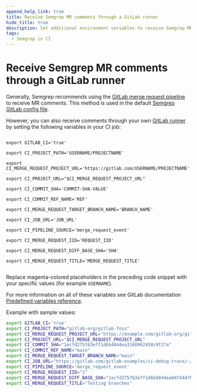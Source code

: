 ```yaml
---
append_help_link: true
title: Receive Semgrep MR comments through a GitLab runner
hide_title: true
description: Set additional environment variables to receive Semgrep MR comments through a GitLab runner.
tags:
  - Semgrep in CI
---
```


# Receive Semgrep MR comments through a GitLab runner

Generally, Semgrep recommends using the [<i class="fas fa-external-link fa-xs"></i> GitLab merge request pipeline](https://docs.gitlab.com/ee/ci/pipelines/merge_request_pipelines.html) to receive MR comments. This method is used in the default [Semgrep GitLab config file](/semgrep-ci/sample-ci-configs/#sample-github-actions-configuration-file).

However, you can also receive comments through your own [<i class="fas fa-external-link fa-xs"></i> GitLab runner](https://docs.gitlab.com/runner/) by setting the following variables in your CI job:

<pre class="language-bash"><code>
export GITLAB_CI='true'<br/>
export CI_PROJECT_PATH='<span className="placeholder">USERNAME</span>/<span className="placeholder">PROJECTNAME</span>'<br/>
export CI_MERGE_REQUEST_PROJECT_URL='https://gitlab.com/<span className="placeholder">USERNAME</span>/<span className="placeholder">PROJECTNAME</span>'<br/>
export CI_PROJECT_URL="$CI_MERGE_REQUEST_PROJECT_URL"<br/>
export CI_COMMIT_SHA='<span className="placeholder">COMMIT-SHA-VALUE</span>'<br/>
export CI_COMMIT_REF_NAME='<span className="placeholder">REF</span>'<br/>
export CI_MERGE_REQUEST_TARGET_BRANCH_NAME='<span className="placeholder">BRANCH_NAME</span>'<br/>
export CI_JOB_URL='<span className="placeholder">JOB_URL</span>'<br/>
export CI_PIPELINE_SOURCE='merge_request_event'<br/>
export CI_MERGE_REQUEST_IID='<span className="placeholder">REQUEST_IID</span>'<br/>
export CI_MERGE_REQUEST_DIFF_BASE_SHA='<span className="placeholder">SHA</span>'<br/>
export CI_MERGE_REQUEST_TITLE='<span className="placeholder">MERGE_REQUEST_TITLE</span>'<br/>
</code></pre>

Replace magenta-colored placeholders in the preceding code snippet with your specific values (for example <code><span className="placeholder">USERNAME</span></code>).

For more information on all of these variables see GitLab documentation [Predefined variables reference](https://docs.gitlab.com/ee/ci/variables/predefined_variables.html).

Example with sample values:

```sh
export GITLAB_CI='true'
export CI_PROJECT_PATH="gitlab-org/gitlab-foss"
export CI_MERGE_REQUEST_PROJECT_URL="https://example.com/gitlab-org/gitlab-foss"
export CI_PROJECT_URL="$CI_MERGE_REQUEST_PROJECT_URL"
export CI_COMMIT_SHA="1ecfd275763eff1d6b4844ea3168962458c9f27a"
export CI_COMMIT_REF_NAME="main"
export CI_MERGE_REQUEST_TARGET_BRANCH_NAME="main"
export CI_JOB_URL="https://gitlab.com/gitlab-examples/ci-debug-trace/-/jobs/379424655"
export CI_PIPELINE_SOURCE='merge_request_event'
export CI_MERGE_REQUEST_IID="1"
export CI_MERGE_REQUEST_DIFF_BASE_SHA="1ecfd275763eff1d6b4844ea6874447h694gh23d"
export CI_MERGE_REQUEST_TITLE="Testing branches"
```
